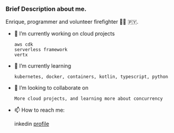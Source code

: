 ### Brief Description about me.

  Enrique, programmer and volunteer firefighter 👨‍🚒 🇵🇾.
  
- 🔭 I’m currently working on cloud projects
    
      aws cdk
      serverless framework
      vertx
      
- 🌱 I’m currently learning 

      kubernetes, docker, containers, kotlin, typescript, python
   
- 👯 I’m looking to collaborate on

      More cloud projects, and learning more about concurrency


- 📫 How to reach me:  
    
     inkedin [profile](https://www.linkedin.com/in/kiquetal)
